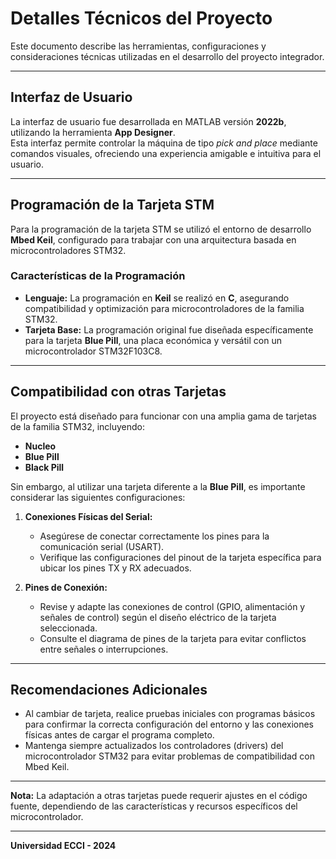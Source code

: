 # Detalles Técnicos del Proyecto

Este documento describe las herramientas, configuraciones y consideraciones técnicas utilizadas en el desarrollo del proyecto integrador.

---

## Interfaz de Usuario  

La interfaz de usuario fue desarrollada en MATLAB versión **2022b**, utilizando la herramienta **App Designer**.  
Esta interfaz permite controlar la máquina de tipo *pick and place* mediante comandos visuales, ofreciendo una experiencia amigable e intuitiva para el usuario.

---

## Programación de la Tarjeta STM  

Para la programación de la tarjeta STM se utilizó el entorno de desarrollo **Mbed Keil**, configurado para trabajar con una arquitectura basada en microcontroladores STM32.  

### Características de la Programación  

- **Lenguaje:** La programación en **Keil** se realizó en **C**, asegurando compatibilidad y optimización para microcontroladores de la familia STM32.  
- **Tarjeta Base:** La programación original fue diseñada específicamente para la tarjeta **Blue Pill**, una placa económica y versátil con un microcontrolador STM32F103C8.  

---

## Compatibilidad con otras Tarjetas  

El proyecto está diseñado para funcionar con una amplia gama de tarjetas de la familia STM32, incluyendo:  

- **Nucleo**  
- **Blue Pill**  
- **Black Pill**  

Sin embargo, al utilizar una tarjeta diferente a la **Blue Pill**, es importante considerar las siguientes configuraciones:  

1. **Conexiones Físicas del Serial:**  
   - Asegúrese de conectar correctamente los pines para la comunicación serial (USART).  
   - Verifique las configuraciones del pinout de la tarjeta específica para ubicar los pines TX y RX adecuados.  

2. **Pines de Conexión:**  
   - Revise y adapte las conexiones de control (GPIO, alimentación y señales de control) según el diseño eléctrico de la tarjeta seleccionada.  
   - Consulte el diagrama de pines de la tarjeta para evitar conflictos entre señales o interrupciones.

---

## Recomendaciones Adicionales  

- Al cambiar de tarjeta, realice pruebas iniciales con programas básicos para confirmar la correcta configuración del entorno y las conexiones físicas antes de cargar el programa completo.  
- Mantenga siempre actualizados los controladores (drivers) del microcontrolador STM32 para evitar problemas de compatibilidad con Mbed Keil.  

---

**Nota:** La adaptación a otras tarjetas puede requerir ajustes en el código fuente, dependiendo de las características y recursos específicos del microcontrolador.  

---

**Universidad ECCI - 2024**

